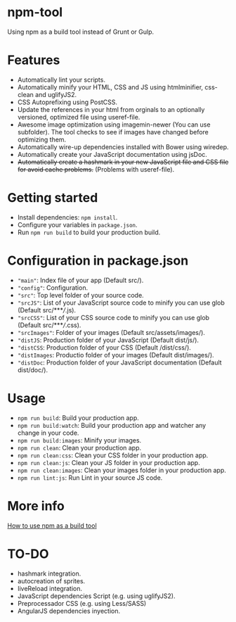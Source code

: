 # npm-tool
Using npm as a build tool instead of Grunt or Gulp.

# Features

- Automatically lint your scripts.
- Automatically minify your HTML, CSS and JS using htmlminifier, css-clean and uglifyJS2.
- CSS Autoprefixing using PostCSS.
- Update the references in your html from orginals to an optionally versioned, optimized file using useref-file.
- Awesome image optimization using imagemin-newer (You can use subfolder).
The tool checks to see if images have changed before optimizing them.
- Automatically wire-up dependencies installed with Bower using wiredep.
- Automatically create your JavaScript documentation using jsDoc.
- ~~Automatically create a hashmark in your new JavaScript file and CSS file for avoid cache problems.~~ (Problems with useref-file).

# Getting started
- Install dependencies: `npm install`.
- Configure your variables in `package.json`.
- Run `npm run build` to build your production build.

# Configuration in package.json
- `"main"`: Index file of your app (Default src/).
- `"config"`: Configuration.
 - `"src"`: Top level folder of your source code.
 -  `"srcJS"`: List of your JavaScript source code to minify you can use glob (Default src/****/*.js).
 -  `"srcCSS"`: List of your CSS source code to minify you can use glob (Default src/****/*.css).
 -  `"srcImages"`: Folder of your images (Default src/assets/images/).
 -  `"distJS`: Production folder of your JavaScript (Default dist/js/).
 -  `"distCSS`: Production folder of your CSS (Default /dist/css/).
 -  `"distImages`: Productio folder of your images (Default dist/images/).
 -  `"distDoc`: Production folder of your JavaScript documentation (Default dist/doc/).

# Usage

-  `npm run build`: Build your production app.
-  `npm run build:watch`: Build your production app and watcher any change in your code.
-  `npm run build:images`: Minify your images.
-  `npm run clean`: Clean your production app.
-  `npm run clean:css`: Clean your CSS folder in your production app.
-  `npm run clean:js`: Clean your JS folder in your production app.
-  `npm run clean:images`: Clean your images folder in your production app.
-  `npm run lint:js`: Run Lint in your source JS code.

# More info
[How to use npm as a build tool](http://blog.keithcirkel.co.uk/how-to-use-npm-as-a-build-tool/) 


# TO-DO
- hashmark integration.
- autocreation of sprites.
- liveReload integration.
- JavaScript dependencies Script (e.g. using uglifyJS2).
- Preprocessador CSS (e.g. using Less/SASS)
- AngularJS dependencies inyection.
